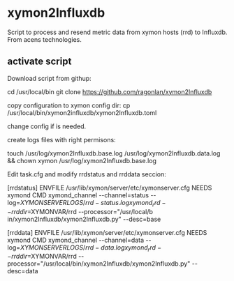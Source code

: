 # xymon2Influxdb
Script to process and resend metric data from xymon hosts (rrd) to Influxdb. From acens technologies.

## activate script
Download script from githup:

cd /usr/local/bin
git clone https://github.com/ragonlan/xymon2Influxdb

copy configuration to xymon config dir:
cp /usr/local/bin/xymon2influxdb/xymon2Influxdb.toml

change config if is needed.

create logs files with right permisons:

touch /usr/log/xymon2Influxdb.base.log /usr/log/xymon2Influxdb.data.log && chown xymon /usr/log/xymon2Influxdb.base.log

Edit task.cfg and modify rrdstatus and rrddata seccion:

[rrdstatus]
        ENVFILE /usr/lib/xymon/server/etc/xymonserver.cfg
        NEEDS xymond
        CMD xymond_channel --channel=status --log=$XYMONSERVERLOGS/rrd-status.log xymond_rrd --rrddir=$XYMONVAR/rrd --processor="/usr/local/b
in/xymon2Influxdb/xymon2Influxdb.py" --desc=base


[rrddata]
        ENVFILE /usr/lib/xymon/server/etc/xymonserver.cfg
        NEEDS xymond
        CMD xymond_channel --channel=data  --log=$XYMONSERVERLOGS/rrd-data.log xymond_rrd --rrddir=$XYMONVAR/rrd --processor="/usr/local/bin/xymon2Influxdb/xymon2Influxdb.py" --desc=data

